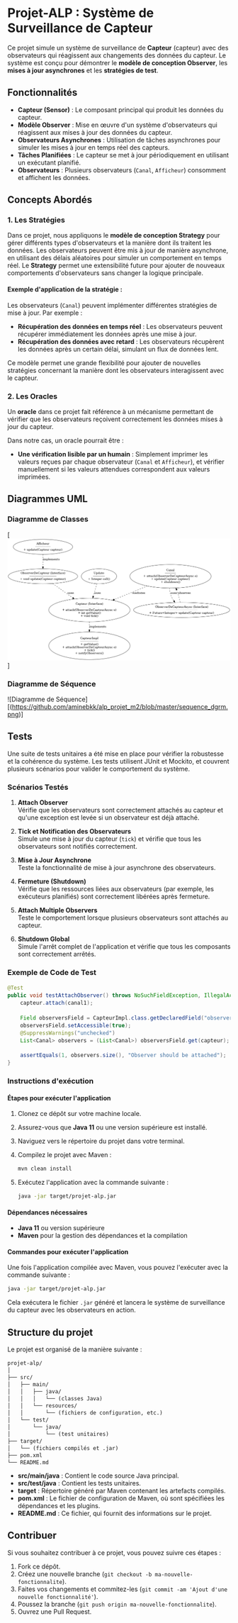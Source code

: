 # Projet-ALP : Système de Surveillance de Capteur
Ce projet simule un système de surveillance de **Capteur** (capteur) avec des observateurs qui réagissent aux changements des données du capteur. Le système est conçu pour démontrer le **modèle de conception Observer**, les **mises à jour asynchrones** et les **stratégies de test**.

## Fonctionnalités

- **Capteur (Sensor)** : Le composant principal qui produit les données du capteur.
- **Modèle Observer** : Mise en œuvre d'un système d'observateurs qui réagissent aux mises à jour des données du capteur.
- **Observateurs Asynchrones** : Utilisation de tâches asynchrones pour simuler les mises à jour en temps réel des capteurs.
- **Tâches Planifiées** : Le capteur se met à jour périodiquement en utilisant un exécutant planifié.
- **Observateurs** : Plusieurs observateurs (`Canal`, `Afficheur`) consomment et affichent les données.

## Concepts Abordés

### 1. **Les Stratégies**

Dans ce projet, nous appliquons le **modèle de conception Strategy** pour gérer différents types d'observateurs et la manière dont ils traitent les données. Les observateurs peuvent être mis à jour de manière asynchrone, en utilisant des délais aléatoires pour simuler un comportement en temps réel. Le **Strategy** permet une extensibilité future pour ajouter de nouveaux comportements d'observateurs sans changer la logique principale.

#### Exemple d'application de la stratégie :

Les observateurs (`Canal`) peuvent implémenter différentes stratégies de mise à jour. Par exemple :
- **Récupération des données en temps réel** : Les observateurs peuvent récupérer immédiatement les données après une mise à jour.
- **Récupération des données avec retard** : Les observateurs récupèrent les données après un certain délai, simulant un flux de données lent.

Ce modèle permet une grande flexibilité pour ajouter de nouvelles stratégies concernant la manière dont les observateurs interagissent avec le capteur.

### 2. **Les Oracles**

Un **oracle** dans ce projet fait référence à un mécanisme permettant de vérifier que les observateurs reçoivent correctement les données mises à jour du capteur.

Dans notre cas, un oracle pourrait être :
- **Une vérification lisible par un humain** : Simplement imprimer les valeurs reçues par chaque observateur (`Canal` et `Afficheur`), et vérifier manuellement si les valeurs attendues correspondent aux valeurs imprimées.

## Diagrammes UML

### Diagramme de Classes
[![Diagramme de Classes](https://github.com/aminebkk/alp_projet_m2/blob/master/Class_Dgrm.png)]

### Diagramme de Séquence
![Diagramme de Séquence][(https://github.com/aminebkk/alp_projet_m2/blob/master/sequence_dgrm.png)]

## Tests

Une suite de tests unitaires a été mise en place pour vérifier la robustesse et la cohérence du système. Les tests utilisent JUnit et Mockito, et couvrent plusieurs scénarios pour valider le comportement du système.

### Scénarios Testés

1. **Attach Observer**  
   Vérifie que les observateurs sont correctement attachés au capteur et qu'une exception est levée si un observateur est déjà attaché.

2. **Tick et Notification des Observateurs**  
   Simule une mise à jour du capteur (`tick`) et vérifie que tous les observateurs sont notifiés correctement.

3. **Mise à Jour Asynchrone**  
   Teste la fonctionnalité de mise à jour asynchrone des observateurs.

4. **Fermeture (Shutdown)**  
   Vérifie que les ressources liées aux observateurs (par exemple, les exécuteurs planifiés) sont correctement libérées après fermeture.

5. **Attach Multiple Observers**  
   Teste le comportement lorsque plusieurs observateurs sont attachés au capteur.

6. **Shutdown Global**  
   Simule l'arrêt complet de l'application et vérifie que tous les composants sont correctement arrêtés.

### Exemple de Code de Test

```java
@Test
public void testAttachObserver() throws NoSuchFieldException, IllegalAccessException {
    capteur.attach(canal1);
    
    Field observersField = CapteurImpl.class.getDeclaredField("observers");
    observersField.setAccessible(true);
    @SuppressWarnings("unchecked")
    List<Canal> observers = (List<Canal>) observersField.get(capteur);
    
    assertEquals(1, observers.size(), "Observer should be attached");
}
```
### Instructions d'exécution

#### Étapes pour exécuter l'application

1. Clonez ce dépôt sur votre machine locale.
2. Assurez-vous que **Java 11** ou une version supérieure est installé.
3. Naviguez vers le répertoire du projet dans votre terminal.
4. Compilez le projet avec Maven :

   ```bash
   mvn clean install
   ```

5. Exécutez l'application avec la commande suivante :

   ```bash
   java -jar target/projet-alp.jar
   ```

#### Dépendances nécessaires

- **Java 11** ou version supérieure
- **Maven** pour la gestion des dépendances et la compilation

#### Commandes pour exécuter l'application

Une fois l'application compilée avec Maven, vous pouvez l'exécuter avec la commande suivante :

```bash
java -jar target/projet-alp.jar
```

Cela exécutera le fichier `.jar` généré et lancera le système de surveillance du capteur avec les observateurs en action.

## Structure du projet

Le projet est organisé de la manière suivante :

```
projet-alp/
│
├── src/
│   ├── main/
│   │   ├── java/
│   │   │   └── (classes Java)
│   │   └── resources/
│   │       └── (fichiers de configuration, etc.)
│   └── test/
│       └── java/
│           └── (test unitaires)
├── target/
│   └── (fichiers compilés et .jar)
├── pom.xml
└── README.md
```

- **src/main/java** : Contient le code source Java principal.
- **src/test/java** : Contient les tests unitaires.
- **target** : Répertoire généré par Maven contenant les artefacts compilés.
- **pom.xml** : Le fichier de configuration de Maven, où sont spécifiées les dépendances et les plugins.
- **README.md** : Ce fichier, qui fournit des informations sur le projet.

## Contribuer

Si vous souhaitez contribuer à ce projet, vous pouvez suivre ces étapes :

1. Fork ce dépôt.
2. Créez une nouvelle branche (`git checkout -b ma-nouvelle-fonctionnalite`).
3. Faites vos changements et commitez-les (`git commit -am 'Ajout d'une nouvelle fonctionnalité'`).
4. Poussez la branche (`git push origin ma-nouvelle-fonctionnalite`).
5. Ouvrez une Pull Request.

